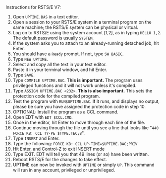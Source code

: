 Instructions for RSTS/E V7:

1. Open `UPTIME.BAS` in a text editor.
2. Open a session to your RSTS/E system in a terminal program on the same machine; the RSTS/E system can be physical or virtual.
3. Log on to RSTS/E using the system account [1,2], as in typing `HELLO 1,2`.  The default password is usually `SYSTEM`.
4. If the system asks you to attach to an already-running detached job, hit Enter.
5. You should have a `Ready` prompt.  If not, type `SW BASIC`.
6. Type `NEW UPTIME`.
7. Select and copy all the text in your text editor.
8. Paste it in your terminal window, and hit Enter.
9. Type `SAVE`.
10. Type `COMPILE UPTIME.BAC`.  **This is important.** The program uses privileged functions and it will not work unless it's compiled.
11. Type `ASSIGN UPTIME.BAC <232>`. **This is also important.** This sets the protection code for the compiled program.
12. Test the program with `RUN$UPTIME.BAC`. If it runs, and displays no output, please be sure you have assigned the protection code in step 10.
13. OPTIONAL:  Install the program as a CCL command.
14. Open EDT with `EDT $CCL.CMD`.
15. Once in the editor, hit Enter to move through each line of the file.
16. Continue moving through the file until you see a line that looks like "`440    FORCE KB: CCL TY-PE $TYPE.TEC;8`".
17. Type `INSERT` and Enter.
18. Type the following: `FORCE KB: CCL UP-TIME=$UPTIME.BAC;PRIV`
19. Hit Enter, and Control-Z to exit INSERT mode
20. Type EXIT. EDT will tell you that 49 lines (or so) have been written.
21. Reboot RSTS/E for the changes to take effect.
22. UPTIME can now be invoked with `UPTIME` or simply `UP`. This command will run in any account, privileged or unprivileged.
